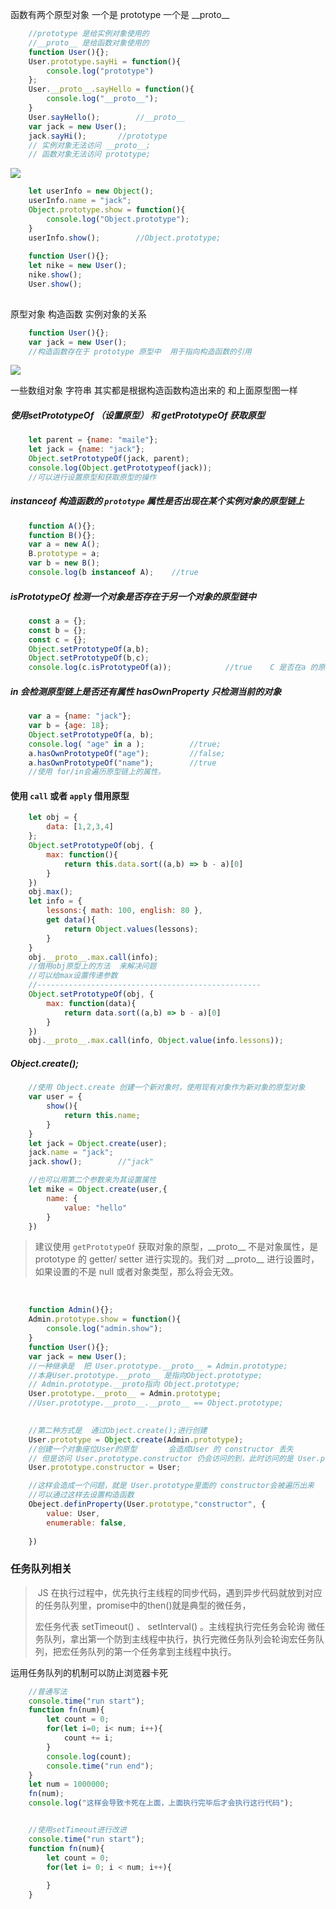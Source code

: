 

函数有两个原型对象 一个是  prototype  一个是 \_\_proto\_\_

```javascript
	//prototype 是给实例对象使用的
	//__proto__ 是给函数对象使用的
	function User(){};
	User.prototype.sayHi = function(){
        console.log("prototype")
    };
	User.__proto__.sayHello = function(){
        console.log("__proto__");
    }
	User.sayHello();		//__proto__
	var jack = new User();
	jack.sayHi();		//prototype	
	// 实例对象无法访问 __proto__;
	// 函数对象无法访问 prototype;
```



![](C:\Users\吕宏涛Y\AppData\Roaming\Typora\typora-user-images\image-20201121174425251.png)

```javascript
	let userInfo = new Object();
	userInfo.name = "jack";
	Object.prototype.show = function(){
        console.log("Object.prototype");
    }
	userInfo.show();		//Object.prototype;
	
	function User(){};
	let nike = new User();
	nike.show();
	User.show();
	
```

原型对象     构造函数      实例对象的关系

```javascript
	function User(){};
	var jack = new User();
	//构造函数存在于 prototype 原型中  用于指向构造函数的引用	
```

![](C:\Users\吕宏涛Y\AppData\Roaming\Typora\typora-user-images\image-20201121174156955.png)

一些数组对象 字符串 其实都是根据构造函数构造出来的  和上面原型图一样

##### 使用setPrototypeOf （设置原型） 和 getPrototypeOf  获取原型

```javascript
	let parent = {name: "maile"};
	let jack = {name: "jack"};
	Object.setPrototypeOf(jack, parent);
	console.log(Object.getPrototypeof(jack));
	//可以进行设置原型和获取原型的操作
```

##### instanceof 构造函数的 `prototype` 属性是否出现在某个实例对象的原型链上

```javascript
	function A(){};
	function B(){};
	var a = new A();
	B.prototype = a;
	var b = new B();
	console.log(b instanceof A);	//true
```

##### isPrototypeOf 检测一个对象是否存在于另一个对象的原型链中

```javascript
	const a = {};
	const b = {};
	const c = {};
	Object.setPrototypeOf(a,b);	
	Object.setPrototypeOf(b,c);
	console.log(c.isPrototypeOf(a));			//true    C 是否在a 的原型链上
```

##### in 会检测原型链上是否还有属性  hasOwnProperty 只检测当前的对象

```javascript
	var a = {name: "jack"};
	var b = {age: 18};
	Object.setPrototypeOf(a, b);
	console.log( "age" in a );			//true;
	a.hasOwnPrototypeOf("age");			//false;
	a.hasOwnPrototypeOf("name");		//true
	//使用 for/in会遍历原型链上的属性。
```

#### 使用 `call` 或者 `apply` 借用原型

```javascript
	let obj = {
        data: [1,2,3,4]
    };
	Object.setPrototypeOf(obj, {
        max: function(){
            return this.data.sort((a,b) => b - a)[0]
        }
    })
	obj.max();
	let info = {
        lessons:{ math: 100, english: 80 },
        get data(){
            return Object.values(lessons);
        }
    }
    obj.__proto__.max.call(info);
	//借用obj原型上的方法  来解决问题
	//可以给max设置传递参数
	//--------------------------------------------------
	Object.setPrototypeOf(obj, {
        max: function(data){
            return data.sort((a,b) => b - a)[0]
        }
    })
	obj.__proto__.max.call(info, Object.value(info.lessons));

```

##### Object.create();

```javascript
	//使用 Object.create 创建一个新对象时，使用现有对象作为新对象的原型对象
	var user = {
        show(){
            return this.name;
        }
    }
    let jack = Object.create(user);
	jack.name = "jack";
	jack.show();		//"jack"

	//也可以用第二个参数来为其设置属性
	let mike = Object.create(user,{
        name: {
            value: "hello"
        }
    })
```

> 建议使用 `getPrototypeOf` 获取对象的原型，\_\_proto\_\_ 不是对象属性，是prototype 的 getter/ setter 进行实现的。我们对 \_\_proto\_\_ 进行设置时，如果设置的不是 null 或者对象类型，那么将会无效。









​	

















```javascript 
	function Admin(){};
	Admin.prototype.show = function(){
        console.log("admin.show");
    }
	function User(){};
	var jack = new User();
	//一种继承是  把 User.prototype.__proto__ = Admin.prototype;
	//本身User.prototype.__proto__ 是指向Object.prototype;
	// Admin.prototype.__proto指向 Object.prototype;
	User.prototype.__proto__ = Admin.prototype;
	//User.prototype.__proto__.__proto__ == Object.prototype;
	

	//第二种方式是  通过Object.create();进行创建
	User.prototype = Object.create(Admin.prototype);
	//创建一个对象座位User的原型		会造成User 的 constructor 丢失
	// 但是访问 User.prototype.constructor 仍会访问的到，此时访问的是 User.prototype.__proto__.constructor 也就是Admin的 constructor;		所以使用第二种方式实现继承的时候要手动设置User.prototype的 constructor
	User.prototype.constructor = User;

	//这样会造成一个问题，就是 User.prototype里面的 constructor会被遍历出来
	//可以通过这样去设置构造函数
	Obeject.definProperty(User.prototype,"constructor", {
        value: User,
        enumerable: false,
        
    })
```



### 任务队列相关

> ​	JS 在执行过程中，优先执行主线程的同步代码，遇到异步代码就放到对应的任务队列里，promise中的then()就是典型的微任务，
>
> 宏任务代表 setTimeout() 、 setInterval()  。主线程执行完任务会轮询 微任务队列，拿出第一个防到主线程中执行，执行完微任务队列会轮询宏任务队列，把宏任务队列的第一个任务拿到主线程中执行。

运用任务队列的机制可以防止浏览器卡死

```javascript
	//普通写法
	console.time("run start");
	function fn(num){
        let count = 0;
        for(let i=0; i< num; i++){
            count += i;
        }
        console.log(count);
        console.time("run end");
    }
	let num = 1000000;
	fn(num);
	console.log("这样会导致卡死在上面，上面执行完毕后才会执行这行代码");


	//使用setTimeout进行改进
	console.time("run start");
	function fn(num){
        let count = 0;
        for(let i= 0; i < num; i++){
            
        }
    }
```

